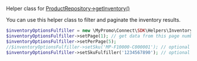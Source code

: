 Helper class for [ProductRepository->getInventory()][ProductRepository]

You can use this helper class to filter and paginate the inventory results.

```php
$inventoryOptionsFulfiller = new \MyPromo\Connect\SDK\Helpers\InventoryOptionsFulfiller();
$inventoryOptionsFulfiller->setPage(1); // get data from this page number
$inventoryOptionsFulfiller->setPerPage(5);
//$inventoryOptionsFulfiller->setSku('MP-F10000-C000001'); // optional
$inventoryOptionsFulfiller->setSkuFulfiller('1234567890'); // optional
```

[ProductRepository]: ../Repositories/ProductRepository.md
